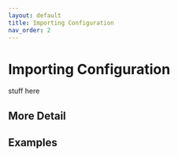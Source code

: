 ```yaml
---
layout: default
title: Importing Configuration
nav_order: 2
---
```


# Importing Configuration

stuff here

## More Detail

## Examples
